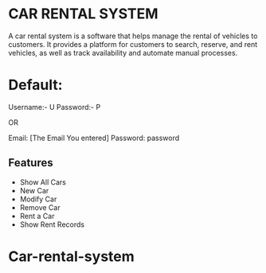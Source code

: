 
# CAR RENTAL SYSTEM

A car rental system is a software that helps manage the rental of vehicles to customers. It provides a platform for customers to search, reserve, and rent vehicles, as well as track availability and automate manual processes.

# Default:
Username:- U
Password:- P

OR

Email: [The Email You entered]
Password: password


## Features

- Show All Cars
- New Car
- Modify Car
- Remove Car
- Rent a Car
- Show Rent Records

# Car-rental-system
